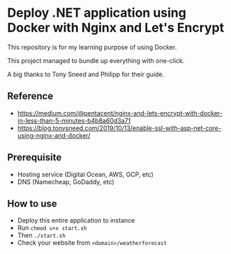 # Deploy .NET application using Docker with Nginx and Let's Encrypt
This repository is for my learning purpose of using Docker.

This project managed to bundle up everything with one-click.

A big thanks to Tony Sneed and Philipp for their guide.

## Reference
- https://medium.com/@pentacent/nginx-and-lets-encrypt-with-docker-in-less-than-5-minutes-b4b8a60d3a71
- https://blog.tonysneed.com/2019/10/13/enable-ssl-with-asp-net-core-using-nginx-and-docker/

## Prerequisite
- Hosting service (Digital Ocean, AWS, GCP, etc)
- DNS (Namecheap, GoDaddy, etc)

## How to use
- Deploy this entire application to instance
- Run `chmod u+x start.sh`
- Then `./start.sh`
- Check your website from `<domain>/weatherforecast`